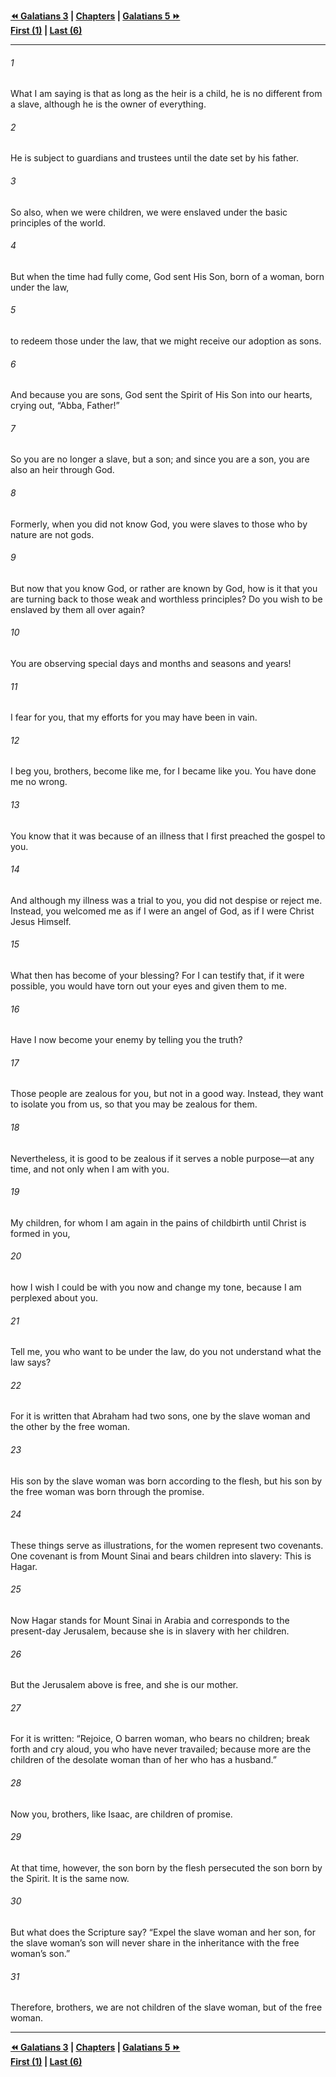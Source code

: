   
**[⏪ Galatians 3](./Galatians%203.md) | [Chapters](./_index.md) | [Galatians 5 ⏩](./Galatians%205.md)**  
**[First (1)](./Galatians%201.md) | [Last (6)](./Galatians%206.md)**  
  
---  
  
###### 1  
What I am saying is that as long as the heir is a child, he is no different from a slave, although he is the owner of everything.  
  
###### 2  
He is subject to guardians and trustees until the date set by his father.  
  
###### 3  
So also, when we were children, we were enslaved under the basic principles of the world.  
  
###### 4  
But when the time had fully come, God sent His Son, born of a woman, born under the law,  
  
###### 5  
to redeem those under the law, that we might receive our adoption as sons.  
  
###### 6  
And because you are sons, God sent the Spirit of His Son into our hearts, crying out, “Abba, Father!”  
  
###### 7  
So you are no longer a slave, but a son; and since you are a son, you are also an heir through God.  
  
###### 8  
Formerly, when you did not know God, you were slaves to those who by nature are not gods.  
  
###### 9  
But now that you know God, or rather are known by God, how is it that you are turning back to those weak and worthless principles? Do you wish to be enslaved by them all over again?  
  
###### 10  
You are observing special days and months and seasons and years!  
  
###### 11  
I fear for you, that my efforts for you may have been in vain.  
  
###### 12  
I beg you, brothers, become like me, for I became like you. You have done me no wrong.  
  
###### 13  
You know that it was because of an illness that I first preached the gospel to you.  
  
###### 14  
And although my illness was a trial to you, you did not despise or reject me. Instead, you welcomed me as if I were an angel of God, as if I were Christ Jesus Himself.  
  
###### 15  
What then has become of your blessing? For I can testify that, if it were possible, you would have torn out your eyes and given them to me.  
  
###### 16  
Have I now become your enemy by telling you the truth?  
  
###### 17  
Those people are zealous for you, but not in a good way. Instead, they want to isolate you from us, so that you may be zealous for them.  
  
###### 18  
Nevertheless, it is good to be zealous if it serves a noble purpose—at any time, and not only when I am with you.  
  
###### 19  
My children, for whom I am again in the pains of childbirth until Christ is formed in you,  
  
###### 20  
how I wish I could be with you now and change my tone, because I am perplexed about you.  
  
###### 21  
Tell me, you who want to be under the law, do you not understand what the law says?  
  
###### 22  
For it is written that Abraham had two sons, one by the slave woman and the other by the free woman.  
  
###### 23  
His son by the slave woman was born according to the flesh, but his son by the free woman was born through the promise.  
  
###### 24  
These things serve as illustrations, for the women represent two covenants. One covenant is from Mount Sinai and bears children into slavery: This is Hagar.  
  
###### 25  
Now Hagar stands for Mount Sinai in Arabia and corresponds to the present-day Jerusalem, because she is in slavery with her children.  
  
###### 26  
But the Jerusalem above is free, and she is our mother.  
  
###### 27  
For it is written: “Rejoice, O barren woman, who bears no children; break forth and cry aloud, you who have never travailed; because more are the children of the desolate woman than of her who has a husband.”  
  
###### 28  
Now you, brothers, like Isaac, are children of promise.  
  
###### 29  
At that time, however, the son born by the flesh persecuted the son born by the Spirit. It is the same now.  
  
###### 30  
But what does the Scripture say? “Expel the slave woman and her son, for the slave woman’s son will never share in the inheritance with the free woman’s son.”  
  
###### 31  
Therefore, brothers, we are not children of the slave woman, but of the free woman.  
  
  
---  
  
**[⏪ Galatians 3](./Galatians%203.md) | [Chapters](./_index.md) | [Galatians 5 ⏩](./Galatians%205.md)**  
**[First (1)](./Galatians%201.md) | [Last (6)](./Galatians%206.md)**  
  
